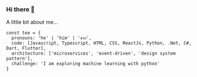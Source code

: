 ### Hi there 🥊

A little bit about me...

```
const tee = {
  pronouns: 'he' | 'him' | 'ชาย',
  code: [Javascript, Typescript, HTML, CSS, ReactJs, Python, .Net, C#, Dart, Flutter],
  architecture: ['microservices', 'event-driven', 'design system pattern'],
  challenge: 'I am exploring machine learning with python'
}
```
<!--
**tkaeophian/tkaeophian** is a ✨ _special_ ✨ repository because its `README.md` (this file) appears on your GitHub profile.

Here are some ideas to get you started:

- 🔭 I’m currently working on ...
- 🌱 I’m currently learning ...
- 👯 I’m looking to collaborate on ...
- 🤔 I’m looking for help with ...
- 💬 Ask me about ...
- 📫 How to reach me: ...
- 😄 Pronouns: ...
- ⚡ Fun fact: ...
-->
